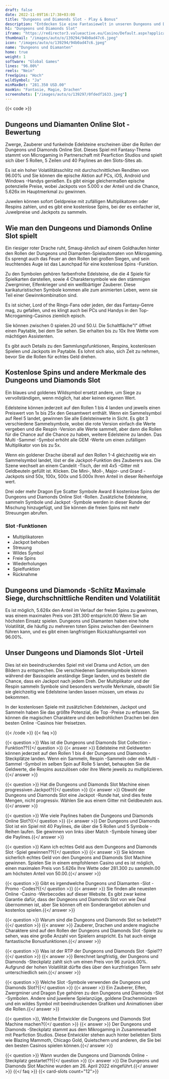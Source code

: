 ```yaml
---
draft: false
date: 2022-11-09T16:17:38+03:00
title: "Dungeons und Diamonds Slot - Play & Bonus"
description: "Entdecken Sie eine Fantasiewelt in unseren Dungeons und Diamonds Slot Review, in der wir uns die Bonusfunktionen ansehen und wo sie mit dem besten Casino -Bonus spielen können."
h1: "Dungeons und Diamonds Slot"
iframe: "https://redirector3.valueactive.eu/Casino/Default.aspx?applicationid=1023&theme=quickfiressl&usertype=5&sext1=demo&sext2=demo&csid=1867&serverid=1867&variant=MAL-Demo&gameid=dungeonsAndDiamondsDesktop&ul=en&allowmixedMode=1&bypassFlashPrompt=1&preferexternal=1&callback=cms.widget.Game.externalEventHandler"
thumbnail: "/images/auto/o/139294/94b0ad47c6.jpeg"
icon: "/images/auto/o/139294/94b0ad47c6.jpeg"
name: "Dungeons und Diamanten"
home: true
weight: 1
software: "Global Games"
lines: "96.00%"
reels: "Nein"
freeSpins: "Hoch"
wildSymbol: "Ja"
minMaxBet: "281.350 USD.00"
maxWin: "Fantasie, Magie, Drachen"
screenshots: ["/images/auto/o/139297/0fdedf1633.jpeg"]
---
```


{{< code >}}<h2>Dungeons und Diamanten Online Slot -Bewertung</h2><p>Zwerge, Zauberer und funkelnde Edelsteine erscheinen über die Rollen der Dungeons und Diamonds Online Slot. Dieses Spiel mit Fantasy-Thema stammt von Microgaming in Partnerschaft mit Pearfiction Studios und spielt sich über 5 Rollen, 5 Zeilen und 40 Paylines an den Slots-Sites ab.</p><p>Es ist ein hoher Volatilitätsschlitz mit durchschnittlichen Renditen von 96.00% und Sie können die epische Aktion auf PCs, iOS, Android und Windows -Handys genießen. Es gibt einige gleichermaßen epische potenzielle Preise, wobei Jackpots von 5.000 x der Anteil und die Chance, 5.626x im Hauptmerkmal zu gewinnen.</p><p>Juwelen können sofort Geldpreise mit zufälligen Multiplikatoren oder Respins zahlen, und es gibt eine kostenlose Spins, bei der es einfacher ist, Juwelpreise und Jackpots zu sammeln.</p><h2>Wie man den Dungeons und Diamonds Online Slot spielt</h2><p>Ein riesiger roter Drache ruht, Smaug-ähnlich auf einem Goldhaufen hinter den Rollen der Dungeons und Diamanten-Spielautomaten von Mikrogaming. Es sprengt auch das Feuer an den Rollen bei großen Siegen, und sein leuchtendes Auge ist das Launchpad für eine kostenlose Spins -Funktion.</p><p>Zu den Symbolen gehören farbenfrohe Edelsteine, die die 4 Spiele für Spielkarten darstellen, sowie 4 Charaktersymbole wie den stämmigen Zwergminer, Elfenkrieger und ein weißbärtiger Zauberer. Diese karikaturistischen Symbole kommen alle zum animierten Leben, wenn sie Teil einer Gewinnkombination sind.</p><p>Es ist sicher, Lord of the Rings-Fans oder jeden, der das Fantasy-Genre mag, zu gefallen, und es klingt auch bei PCs und Handys in den Top-Microgaming-Casinos ziemlich episch.</p><p>Sie können zwischen 0 spielen.20 und 50.U. Die Schaltfläche"I" öffnet einen Paytable, bei dem Sie sehen. Sie erhalten bis zu 10x Ihre Wette vom mächtigen Assistenten.</p><p>Es gibt auch Details zu den Sammlungsfunktionen, Respins, kostenlosen Spielen und Jackpots im Paytable. Es lohnt sich also, sich Zeit zu nehmen, bevor Sie die Rollen für echtes Geld drehen.</p><h2>Kostenlose Spins und andere Merkmale des Dungeons und Diamonds Slot</h2><p>Ein blaues und goldenes Wildsymbol ersetzt andere, um Siege zu vervollständigen, wenn möglich, hat aber keinen eigenen Wert.</p><p>Edelsteine können jederzeit auf den Rollen 1 bis 4 landen und jeweils einen Preiswert von 1x bis 25x den Gesamtwert enthält. Wenn ein Sammelsymbol auf Reel 5 landet, gewinnen Sie alle Edelsteinwerte in Sicht. Es gibt 3 verschiedene Sammelsymbole, wobei die rote Version einfach die Werte vergeben und die Respin -Version alle Werte sammelt, aber dann die Rollen für die Chance auf die Chance zu haben, weitere Edelsteine zu landen. Das Multi -Sammel -Symbol erhöht alle GEM -Werte um einen zufälligen Multiplikator von bis zu 5x.</p><p>Wenn ein goldener Drache überall auf den Rollen 1-4 gleichzeitig wie ein Sammelsymbol landet, löst er die Jackpot-Funktion des Zauberers aus. Die Szene wechselt an einem Candelit -Tisch, der mit 4x5 -Gitter mit Geldbeuteln gefüllt ist. Klicken. Die Mini-, Moll-, Major- und Grand -Jackpots sind 50x, 100x, 500x und 5.000x Ihren Anteil in dieser Reihenfolge wert.</p><p>Drei oder mehr Dragon Eye Scatter Symbole Award 8 kostenlose Spins der Dungeons und Diamonds Online Slot -Rollen. Zusätzliche Edelsteine, sammeln Symbole und Jackpot -Symbole werden in dieser Runde der Mischung hinzugefügt, und Sie können die freien Spins mit mehr Streuungen abrufen.</p><h3>
Slot -Funktionen</h3><ul>
<li></span>
Multiplikatoren</li>
<li></span>
Jackpot behoben</li>
<li></span>
Streuung</li>
<li></span>
Wildes Symbol</li>
<li></span>
Freie Spins</li>
<li></span>
Wiederholungen</li>
<li></span>
Spielfunktion</li>
<li></span>
Rücknahme</li></ul><h2>Dungeons und Diamonds -Schlitz Maximale Siege, durchschnittliche Renditen und Volatilität</h2><p>Es ist möglich, 5.626x den Anteil im Verlauf der freien Spins zu gewinnen, was einem maximalen Preis von 281.300 entspricht.00 Wenn Sie am höchsten Einsatz spielen. Dungeons und Diamanten haben eine hohe Volatilität, die häufig zu mehreren toten Spins zwischen den Gewinnern führen kann, und es gibt einen langfristigen Rückzahlungsanteil von 96.00%.</p><h2>Unser Dungeons und Diamonds Slot -Urteil</h2><p>Dies ist ein beeindruckendes Spiel mit viel Drama und Action, um den Bildern zu entsprechen. Die verschiedenen Sammelsymbole können während der Basisspiele anständige Siege landen, und es besteht die Chance, dass ein Jackpot nach jedem Dreh. Der Multiplikator und der Respin sammeln Symbole sind besonders wertvolle Merkmale, obwohl Sie sie gleichzeitig wie Edelsteine landen lassen müssen, um etwas zu bekommen.</p><p>In der kostenlosen Spiele mit zusätzlichen Edelsteinen, Jackpot und Sammeln haben Sie das größte Potenzial, die Top -Preise zu erfassen. Sie können die magischen Charaktere und den bedrohlichen Drachen bei den besten Online -Casinos hier freisetzen.</p>
{{< /code >}}
{{< faq >}}

{{< question >}} Was ist die Dungeons und Diamonds Slot Collection -Funktion??{{</ question >}}
{{< answer >}} Edelsteine mit Geldwerten können jederzeit auf den Rollen 1 bis 4 der Dungeons und Diamonds -Steckplätze landen. Wenn ein Sammeln, Respin -Sammeln oder ein Multi -Sammel -Symbol im selben Spin auf Rolle 5 landet, behaupten Sie die Geldwerte, die Respins auszulösen oder ihre Werte jeweils zu multiplizieren.{{</ answer >}}

{{< question >}} Hat die Dungeons und Diamonds Slot Machine einen progressiven Jackpot?{{</ question >}}
{{< answer >}} Obwohl der Dungeons und Diamonds Slot eine Jackpot -Runde hat, sind dies feste Mengen, nicht progressiv. Wählen Sie aus einem Gitter mit Geldbeuteln aus.{{</ answer >}}

{{< question >}} Wie viele Paylines haben die Dungeons und Diamonds Online Slot?{{</ question >}}
{{< answer >}} Der Dungeons und Diamonds Slot ist ein Spiel mit 40 Paylines, die über die 5 Rollen und 5 Symbole -Reihen laufen. Sie gewinnen von links über Match -Symbole hinweg über die Paylines.{{</ answer >}}

{{< question >}} Kann ich echtes Geld aus dem Dungeons and Diamonds Slot -Spiel gewinnen??{{</ question >}}
{{< answer >}} Sie können sicherlich echtes Geld von den Dungeons and Diamonds Slot Machine gewinnen. Spielen Sie in einem empfohlenen Casino und es ist möglich, einen maximalen Preis von 5.626x Ihre Wette oder 281.300 zu sammeln.00 am höchsten Anteil von 50.00.{{</ answer >}}

{{< question >}} Gibt es irgendwelche Dungeons und Diamanten -Slot -Promo -Codes?{{</ question >}}
{{< answer >}} Sie finden alle neuesten Online -Casino -Werbecodes auf dieser Website. Es gibt zwar keine Garantie dafür, dass der Dungeons und Diamonds Slot von wie Deal übernommen ist, aber Sie können oft ein Sonderangebot abholen und kostenlos spielen.{{</ answer >}}

{{< question >}} Warum sind die Dungeons und Diamonds Slot so beliebt??{{</ question >}}
{{< answer >}} Zauberer, Drachen und andere magische Charaktere sind auf den Rollen der Dungeons und Diamonds Slot -Spiele zu sehen, was eine große Anzahl von Spielern anspricht. Es hat auch einige fantastische Bonusfunktionen.{{</ answer >}}

{{< question >}} Was ist der RTP der Dungeons und Diamonds Slot -Spiel??{{</ question >}}
{{< answer >}} Berechnet langfristig, der Dungeons und Diamonds -Steckplatz zahlt sich um einen Preis von 96 zurück.00%. Aufgrund der hohen Volatilität dürfte dies über den kurzfristigen Term sehr unterschiedlich sein.{{</ answer >}}

{{< question >}} Welche Slot -Symbole verwenden die Dungeons und Diamonds Slot?{{</ question >}}
{{< answer >}} Ein Zauberer, Elfen, Zwergminer und Dragon Eye gehören zu den Dungeons und Diamonds -Slot -Symbolen. Andere sind juwelene Spielanzüge, goldene Drachenmünzen und ein wildes Symbol mit beeindruckenden Grafiken und Animationen über die Rollen.{{</ answer >}}

{{< question >}}, Welche Entwickler die Dungeons und Diamonds Slot Machine machen?{{</ question >}}
{{< answer >}} Der Dungeons und Diamonds -Steckplatz stammt aus dem Mikrogaming in Zusammenarbeit mit Pearfiction Studios. Diese Entwickler stehen auch hinter beliebten Slots wie Blazing Mammoth, Chicago Gold, Quietschern und anderen, die Sie bei den besten Casinos spielen können.{{</ answer >}}

{{< question >}} Wann wurden die Dungeons und Diamonds Online -Steckplatz gestartet??{{</ question >}}
{{< answer >}} Die Dungeons und Diamonds Slot Machine wurden am 26. April 2022 eingeführt.{{</ answer >}}
{{</ faq >}}
{{< card-slots count="12">}}